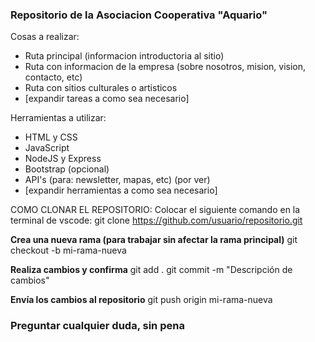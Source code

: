 ### Repositorio de la Asociacion Cooperativa "Aquario" ###

Cosas a realizar:
- Ruta principal (informacion introductoria al sitio)
- Ruta con informacion de la empresa (sobre nosotros, mision, vision, contacto, etc)
- Ruta con sitios culturales o artisticos
- [expandir tareas a como sea necesario]

Herramientas a utilizar:
- HTML y CSS
- JavaScript
- NodeJS y Express
- Bootstrap (opcional)
- API's (para: newsletter, mapas, etc) (por ver)
- [expandir herramientas a como sea necesario]

COMO CLONAR EL REPOSITORIO:
Colocar el siguiente comando en la terminal de vscode:
git clone https://github.com/usuario/repositorio.git

**Crea una nueva rama (para trabajar sin afectar la rama principal)**
git checkout -b mi-rama-nueva

**Realiza cambios y confirma**
git add .
git commit -m "Descripción de cambios"

**Envía los cambios al repositorio**
git push origin mi-rama-nueva

### Preguntar cualquier duda, sin pena